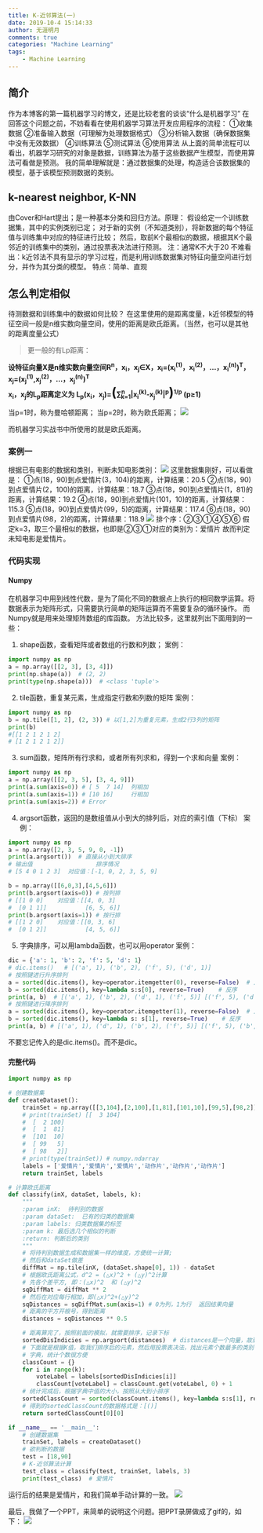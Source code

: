 ```yaml
---
title: K-近邻算法(一)
date: 2019-10-4 15:14:33
author: 无涯明月
comments: true
categories: "Machine Learning"
tags: 
    - Machine Learning
---
```

## 简介
作为本博客的第一篇机器学习的博文，还是比较老套的谈谈“什么是机器学习”
在回答这个问题之前，不妨看看在使用机器学习算法开发应用程序的流程：
①收集数据
②准备输入数据（可理解为处理数据格式）
③分析输入数据（确保数据集中没有无效数据）
④训练算法
⑤测试算法
⑥使用算法
从上面的简单流程可以看出，机器学习研究的对象是数据，训练算法为基于这些数据产生模型，而使用算法可看做是预测。
我的简单理解就是：通过数据集的处理，构造适合该数据集的模型，基于该模型预测数据的类别。
## k-nearest neighbor, K-NN
由Cover和Hart提出；是一种基本分类和回归方法。原理：
假设给定一个训练数据集，其中的实例类别已定；
对于新的实例（不知道类别），将新数据的每个特征值与训练集中对应的特征进行比较；
然后，取前K个最相似的数据，根据其K个最邻近的训练集中的类别，通过投票表决法进行预测。
注：通常K不大于20
不难看出：k近邻法不具有显示的学习过程，而是利用训练数据集对特征向量空间进行划分，并作为其分类的模型。
特点：简单、直观

## 怎么判定相似
待测数据和训练集中的数据如何比较？
在这里使用的是距离度量，k近邻模型的特征空间一般是n维实数向量空间，使用的距离是欧氏距离。（当然，也可以是其他的距离度量公式）
<style>p.mathp{font-family:,Verdana,Sans-serif;font-weight:bolder;}.test{margin-left:-8px;}
.biggerq{font-size:26px;}</style>
>更一般的有Lp距离：
<p class="mathp">设特征向量X是n维实数向量空间R<sup>n</sup>，x<sub>i</sub>，x<sub>j</sub>∈X，x<sub>i</sub>=(x<sub>i</sub><sup>(1)</sup>，x<sub>i</sub><sup>(2)</sup>，...，x<sub>i</sub><sup>(n)</sup>)<sup>T</sup>，x<sub>j</sub>=(x<sub>j</sub><sup>(1)</sup>,x<sub>j</sub><sup>(2)</sup>，...，x<sub>j</sub><sup>(n)</sup>)<sup>T</sup><br>
x<sub>i</sub>，x<sub>j</sub>的L<sub>p</sub>距离定义为
L<sub>p</sub>(x<sub>i</sub>，x<sub>j</sub>)=<span class="biggerq">(</span>∑<sup>n</sup><sub class="test">k=1</sub>|x<sub>i</sub><sup>(k)</sup>-x<sub>j</sub><sup>(k)</sup>|<sup>p</sup><span class="biggerq">)</span><sup>1/p</sup>&nbsp;(p≥1)
</p>

当p=1时，称为曼哈顿距离；
当p=2时，称为欧氏距离；
<img src="/images/201910/2019-10-04_162650.png">

而机器学习实战书中所使用的就是欧氏距离。
### 案例一
根据已有电影的数据和类别，判断未知电影类别：
<img src="/images/201910/2019-10-04_163129.png">
这里数据集刚好，可以看做是：
①点(18，90)到点爱情片(3，104)的距离，计算结果：20.5
②点(18，90)到点爱情片(2，100)的距离，计算结果：18.7
③点(18，90)到点爱情片(1，81)的距离，计算结果：19.2
④点(18，90)到点爱情片(101，10)的距离，计算结果：115.3
⑤点(18，90)到点爱情片(99，5)的距离，计算结果：117.4
⑥点(18，90)到点爱情片(98，2)的距离，计算结果：118.9
<img src="/images/201910/2019-10-04_163905.png">
排个序：②③①④⑤⑥
假定k=3，取三个最相似的数据，也即是②③①对应的类别为：爱情片
故而判定未知电影是爱情片。

### 代码实现
#### Numpy
在机器学习中用到线性代数，是为了简化不同的数据点上执行的相同数学运算。将数据表示为矩阵形式，只需要执行简单的矩阵运算而不需要复杂的循环操作。
而Numpy就是用来处理矩阵数组的库函数。
方法比较多，这里就列出下面用到的一些：
1. shape函数，查看矩阵或者数组的行数和列数；
案例：
``` python
import numpy as np
a = np.array([[2, 3], [3, 4]])
print(np.shape(a))  # (2, 2)
print(type(np.shape(a)))  # <class 'tuple'>
```

2. tile函数，重复某元素，生成指定行数和列数的矩阵
案例：
``` python
import numpy as np
b = np.tile([1, 2], (2, 3)) # 以[1,2]为重复元素，生成2行3列的矩阵
print(b)
#[[1 2 1 2 1 2]
# [1 2 1 2 1 2]]
```

3. sum函数，矩阵所有行求和，或者所有列求和，得到一个求和向量
案例：
``` Python
import numpy as np
a = np.array([[2, 3, 5], [3, 4, 9]])
print(a.sum(axis=0)) # [ 5  7 14]  列相加
print(a.sum(axis=1)) # [10 16]     行相加
print(a.sum(axis=2)) # Error
```

4. argsort函数，返回的是数组值从小到大的排列后，对应的索引值（下标）
案例：

``` python
import numpy as np
a = np.array([2, 3, 5, 9, 0, -1])
print(a.argsort())  # 直接从小到大排序
# 输出值                  排序情况
# [5 4 0 1 2 3]  对应值：[-1, 0, 2, 3, 5, 9]

b = np.array([[6,0,3],[4,5,6]])
print(b.argsort(axis=0)) # 按列排 
# [[1 0 0]    对应值：[[4, 0, 3]
#  [0 1 1]]           [6, 5, 6]]
print(b.argsort(axis=1)) # 按行排
# [[1 2 0]    对应值：[[0, 3, 6]
#  [0 1 2]]           [4, 5, 6]]

```

5. 字典排序，可以用lambda函数，也可以用operator
案例：
``` python
dic = {'a': 1, 'b': 2, 'f': 5, 'd': 1}
# dic.items()   # [('a', 1), ('b', 2), ('f', 5), ('d', 1)]
# 按照键进行升序排列
a = sorted(dic.items(), key=operator.itemgetter(0), reverse=False)  # 正序
b = sorted(dic.items(), key=lambda s:s[0], reverse=True)    # 反序
print(a, b)  # [('a', 1), ('b', 2), ('d', 1), ('f', 5)] [('f', 5), ('d', 1), ('b', 2), ('a', 1)]
# 按照键进行降序排列
a = sorted(dic.items(), key=operator.itemgetter(1), reverse=False)  # 正序
b = sorted(dic.items(), key=lambda s: s[1], reverse=True)    # 反序
print(a, b) # [('a', 1), ('d', 1), ('b', 2), ('f', 5)] [('f', 5), ('b', 2), ('a', 1), ('d', 1)]
```

不要忘记传入的是dic.items()。而不是dic。
#### 完整代码
``` Python
import numpy as np

# 创建数据集
def createDataset():
    trainSet = np.array([[3,104],[2,100],[1,81],[101,10],[99,5],[98,2]])
    # print(trainSet) [[  3 104]
    #  [  2 100]
    #  [  1  81]
    #  [101  10]
    #  [ 99   5]
    #  [ 98   2]]
    # print(type(trainSet)) # numpy.ndarray
    labels = ['爱情片','爱情片','爱情片','动作片','动作片','动作片']
    return trainSet, labels

# 计算欧氏距离
def classify(inX, dataSet, labels, k):
    """
    :param inX:  待判别的数据
    :param dataSet:  已有的归类的数据集
    :param labels: 归类数据集的标签
    :param k: 最后选几个相似的判断
    :return: 判断后的类别
    """
    # 将待判别数据生成和数据集一样的维度，方便统一计算;
    # 然后和dataSet做差
    diffMat = np.tile(inX, (dataSet.shape[0], 1)) - dataSet
    # 根据欧氏距离公式，d^2 = (△x)^2 + (△y)^2计算
    # 先各个差平方, 即：(△x)^2  和 (△y)^2
    sqDiffMat = diffMat ** 2
    # 然后在对应每行相加，即(△x)^2+(△y)^2
    sqDistances = sqDiffMat.sum(axis=1) # 0为列，1为行  返回结果向量
    # 距离的平方开根号，得到距离
    distances = sqDistances ** 0.5

    # 距离算完了，按照前面的模拟，就需要排序，记录下标
    sortedDisIndicies = np.argsort(distances)  # distances是一个向量，故而这里不指定列还是行
    # 下面就是根据K值，取我们排序后的元素，然后用投票表决法，找出元素个数最多的类别
    # 字典，统计个数很方便
    classCount = {}
    for i in range(k):
        voteLabel = labels[sortedDisIndicies[i]]
        classCount[voteLabel] = classCount.get(voteLabel, 0) + 1
    # 统计完成后，根据字典中值的大小，按照从大到小排序
    sortedClassCount = sorted(classCount.items(), key=lambda s:s[1], reverse=True)
    # 得到的sortedClassCount的数据格式是：[()]
    return sortedClassCount[0][0]

if __name__ == '__main__':
    # 创建数据集
    trainSet, labels = createDataset()
    # 欲判断的数据
    test = [18,90]
    # K-近邻算法计算
    test_class = classify(test, trainSet, labels, 3)
    print(test_class)  # 爱情片
```

运行后的结果是爱情片，和我们简单手动计算的一致。
<img src="/images/201910/2019-10-04_180739.png">

最后，我做了一个PPT，来简单的说明这个问题。把PPT录屏做成了gif的，如下：
<img src="/images/201910/wfea2-2zfzy.gif">



